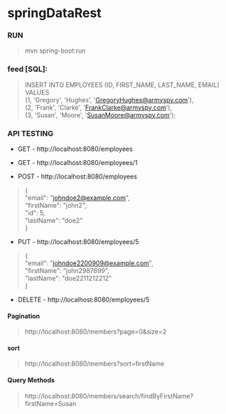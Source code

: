 # springDataRest

### RUN

> mvn spring-boot:run

### feed [SQL]:

> INSERT INTO EMPLOYEES (ID, FIRST_NAME, LAST_NAME, EMAIL)<br>
VALUES<br>
(1, 'Gregory', 'Hughes', 'GregoryHughes@armyspy.com'),<br>
(2, 'Frank', 'Clarke', 'FrankClarke@armyspy.com'),<br>
(3, 'Susan', 'Moore', 'SusanMoore@armyspy.com');<br>


### API TESTING

- GET - http://localhost:8080/employees

- GET - http://localhost:8080/employees/1

- POST - http://localhost:8080/employees

> {<br>
  "email": "johndoe2@example.com",<br>
  "firstName": "john2",<br>
  "id": 5,<br>
  "lastName": "doe2"<br>
}<br>


- PUT - http://localhost:8080/employees/5
> {<br>
  "email": "johndoe2200909@example.com",<br>
  "firstName": "john2987699",<br>
  "lastName": "doe2211212212"<br>
}<br>

- DELETE - http://localhost:8080/employees/5

#### Pagination
> http://localhost:8080/members?page=0&size=2

#### sort
> http://localhost:8080/members?sort=firstName

#### Query Methods
> http://localhost:8080/members/search/findByFirstName?firstName=Susan
